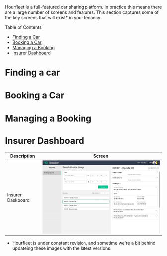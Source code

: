 Hourfleet is a full-featured car sharing platform. In practice this means there are a large number of screens and features. This section captures some of the key screens that will exist* in your tenancy

Table of Contents  
- [Finding a Car](#finding-a-car)
- [Booking a Car](#booking-a-car)
- [Managing a Booking](#managing-a-booking)
- [Insurer Dashboard](#insurer-dashboard)


# Finding a car

# Booking a Car

# Managing a Booking

# Insurer Dashboard

| Description        | Screen  |
| ------------------ | :-----:|
| Insurer Daskboard |![](images/Insurers_Bookings_Desktop.jpg)|







* Hourfleet is under constant revision, and sometime we're a bit behind updateing these images with the latest versions. 
